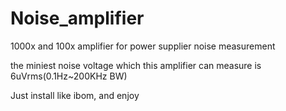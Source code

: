 # Noise_amplifier
1000x and 100x amplifier for power supplier noise measurement

the miniest noise voltage which this amplifier can measure is 6uVrms(0.1Hz~200KHz BW)

Just install like ibom, and enjoy
